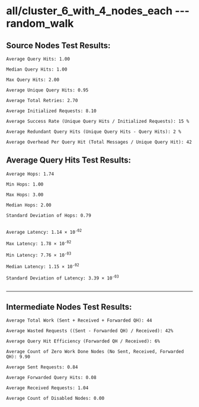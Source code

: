 # all/cluster_6_with_4_nodes_each --- random_walk
## Source Nodes Test Results:
	Average Query Hits: 1.00

	Median Query Hits: 1.00

	Max Query Hits: 2.00

	Average Unique Query Hits: 0.95

	Average Total Retries: 2.70

	Average Initialized Requests: 8.10

	Average Success Rate (Unique Query Hits / Initialized Requests): 15 %

	Average Redundant Query Hits (Unique Query Hits - Query Hits): 2 %

	Average Overhead Per Query Hit (Total Messages / Unique Query Hit): 42



## Average Query Hits Test Results:
<pre><code>Average Hops: 1.74

Min Hops: 1.00

Max Hops: 3.00

Median Hops: 2.00

Standard Deviation of Hops: 0.79


Average Latency: 1.14 × 10<sup>-02</sup>

Max Latency: 1.78 × 10<sup>-02</sup>

Min Latency: 7.76 × 10<sup>-03</sup>

Median Latency: 1.15 × 10<sup>-02</sup>

Standard Deviation of Latency: 3.39 × 10<sup>-03</sup>

</code></pre>

---------------------------------------------
## Intermediate Nodes Test Results:

	Average Total Work (Sent + Received + Forwarded QH): 44

	Average Wasted Requests ((Sent - Forwarded QH) / Received): 42%

	Average Query Hit Efficiency (Forwarded QH / Received): 6%

	Average Count of Zero Work Done Nodes (No Sent, Received, Forwarded QH): 9.90

	Average Sent Requests: 0.84

	Average Forwarded Query Hits: 0.08

	Average Received Requests: 1.04

	Average Count of Disabled Nodes: 0.00

